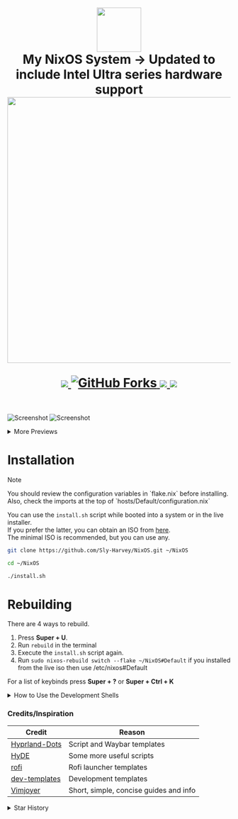<h1 align="center">
   <img src="assets/nixos-logo.png" width="100px" /> 
   <br>
      My NixOS System -> Updated to include Intel Ultra series hardware support
   <br>
      <img src="https://raw.githubusercontent.com/catppuccin/catppuccin/main/assets/palette/macchiato.png" width="600px" /> <br>
   <div align="center">

   <div align="center">
      <p></p>
      <div align="center">
         <a href="https://github.com/Sly-Harvey/NixOS/stargazers">
            <img src="https://img.shields.io/github/stars/Sly-Harvey/NixOS?color=F5BDE6&labelColor=303446&style=for-the-badge&logo=starship&logoColor=F5BDE6">
         </a>
         <a href="https://github.com/Sly-Harvey/NixOS/network/members">
            <img src="https://img.shields.io/github/forks/Sly-Harvey/NixOS?color=C6A0F6&labelColor=303446&style=for-the-badge&logo=git&logoColor=C6A0F6" alt="GitHub Forks">
         </a>
         <!-- <a href="https://github.com/Sly-Harvey/NixOS/"> -->
         <!--    <img src="https://img.shields.io/github/repo-size/Sly-Harvey/NixOS?color=C6A0F6&labelColor=303446&style=for-the-badge&logo=github&logoColor=C6A0F6"> -->
         <!-- </a> -->
         <a = href="https://nixos.org">
            <img src="https://img.shields.io/badge/NixOS-Unstable-blue?style=for-the-badge&logo=NixOS&logoColor=91D7E3&label=NixOS&labelColor=303446&color=91D7E3">
            <!-- <img src="https://img.shields.io/badge/NixOS-unstable-blue.svg?style=for-the-badge&labelColor=303446&logo=NixOS&logoColor=white&color=91D7E3"> -->
         </a>
         <a href="https://github.com/Sly-Harvey/NixOS/blob/main/LICENSE">
            <img src="https://img.shields.io/static/v1.svg?style=for-the-badge&label=License&message=MIT&colorA=313244&colorB=F5A97F&logo=unlicense&logoColor=F5A97F&"/>
         </a>
      </div>
      <br>
   </div>
</h1>

![Screenshot](assets/preview1.png)
![Screenshot](assets/preview2.png)
<details>
<summary>More Previews</summary>

![Screenshot](assets/preview3.png)
![Screenshot](assets/preview4.png)
![Screenshot](assets/preview5.png)

</details>

# Installation
> [!Note]
> <p>You should review the configuration variables in `flake.nix` before installing.<br>
> Also, check the imports at the top of `hosts/Default/configuration.nix`</p>
You can use the `install.sh` script while booted into a system or in the live installer.<br>
If you prefer the latter, you can obtain an ISO from [here](https://nixos.org/download/#nixos-iso).<br>
The minimal ISO is recommended, but you can use any.
```bash
git clone https://github.com/Sly-Harvey/NixOS.git ~/NixOS
```
```bash
cd ~/NixOS
```
```bash
./install.sh
```

# Rebuilding
There are 4 ways to rebuild.<br>
1) Press **Super + U**.
2) Run `rebuild` in the terminal
3) Execute the `install.sh` script again.
4) Run `sudo nixos-rebuild switch --flake ~/NixOS#Default` if you installed from the live iso then use /etc/nixos#Default 

For a list of keybinds press **Super + ?** or **Super + Ctrl + K**

<details>
<summary>How to Use the Development Shells</summary>

- To initialise a new project from a template:
```bash
nix flake init -t ~/NixOS#NAME
```
- Alternatively, use the `new` keyword to create a new directory:
```bash
nix flake new -t ~/NixOS#NAME PROJECT_NAME
```
Replace `NAME` with any template defined in `dev-shells/default.nix`.<br>
These commands will generate a flake.nix and flake.lock file in your project directory.<br>
To enter the development shell:
- Use direnv if configured, or navigate to the project directory and run:
```bash
nix develop
```
</details> 

<!-- </details> -->
<!-- <summary>Credits/Inspiration</summary> -->

### Credits/Inspiration
| Credit                                                              |  Reason                                |
|---------------------------------------------------------------------|----------------------------------------|
| [Hyprland-Dots](https://github.com/JaKooLit/Hyprland-Dots)          | Script and Waybar templates            |
| [HyDE](https://github.com/HyDE-Project/HyDE)                        | Some more useful scripts               |
| [rofi](https://github.com/adi1090x/rofi)                            | Rofi launcher templates                |
| [dev-templates](https://github.com/the-nix-way/dev-templates)       | Development templates                  |
| [Vimjoyer](https://www.youtube.com/@vimjoyer)                       | Short, simple, concise guides and info |

<!-- </details> -->

<details>
<summary>Star History</summary>
<a href="https://github.com/Sly-Harvey/NixOS/stargazers">
 <picture>
   <source media="(prefers-color-scheme: dark)" srcset="https://api.star-history.com/svg?repos=Sly-Harvey/NixOS&type=Date&theme=dark" />
   <source media="(prefers-color-scheme: light)" srcset="https://api.star-history.com/svg?repos=Sly-Harvey/NixOS&type=Date" />
   <img alt="Star History Chart" src="https://api.star-history.com/svg?repos=Sly-Harvey/NixOS&type=Date" />
 </picture>
</a>
</details>
